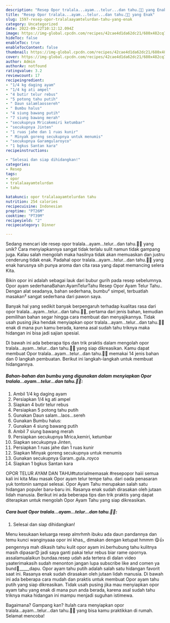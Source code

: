 ```yaml
---
description: "Resep Opor tralala...ayam...telur...dan tahu.🤗😊 yang Enak"
title: "Resep Opor tralala...ayam...telur...dan tahu.🤗😊 yang Enak"
slug: 1597-resep-opor-tralalaayamtelurdan-tahu-yang-enak
category: Uncategorized
date: 2022-09-22T10:12:12.094Z
image: https://img-global.cpcdn.com/recipes/42cae4d1da62dc21/680x482cq70/opor-tralalaayamtelurdan-tahu-foto-resep-utama.jpg
hideToc: false
enableToc: true
enableTocContent: false
thumbnail: https://img-global.cpcdn.com/recipes/42cae4d1da62dc21/680x482cq70/opor-tralalaayamtelurdan-tahu-foto-resep-utama.jpg
cover: https://img-global.cpcdn.com/recipes/42cae4d1da62dc21/680x482cq70/opor-tralalaayamtelurdan-tahu-foto-resep-utama.jpg
author: Admin
authorAv: notfound
ratingvalue: 3.2
reviewcount: 17
recipeingredient:
- "1/4 kg daging ayam"
- "1/4 kg ati ampel"
- "4 butir telur rebus"
- "5 potong tahu putih"
- " Daun salamlaossereh"
- " Bumbu halus"
- "4 siung bawang putih"
- "7 siung bawang merah"
- "secukupnya Mricakemiri ketumbar"
- "secukupnya Jinten"
- "1 ruas jahe dan 1 ruas kunir"
- " Minyak goreng secukupnya untuk menumis"
- "secukupnya Garamgularoyco"
- "1 bgkus Santan kara"
recipeinstructions:

- "Selesai dan siap dihidangkan!"
categories:
- Resep
tags:
- opor
- tralalaayamtelurdan
- tahu

katakunci: opor tralalaayamtelurdan tahu 
nutrition: 254 calories
recipecuisine: Indonesian
preptime: "PT26M"
cooktime: "PT39M"
recipeyield: "2"
recipecategory: Dinner

---
```





Sedang mencari ide resep opor tralala...ayam...telur...dan tahu.🤗😊 yang unik? Cara menyiapkannya sangat tidak terlalu sulit namun tidak gampang juga. Kalau salah mengolah maka hasilnya tidak akan memuaskan dan justru cenderung tidak enak. Padahal opor tralala...ayam...telur...dan tahu.🤗😊 yang enak harusnya sih punya aroma dan cita rasa yang dapat memancing selera Kita.





Bikin opor ini adalah sebagai lauk dari bubur gurih pada resep sebelumnya. Opor ayam sederhanaBahan:AyamTelurTahu Resep Opor Ayam Telur Tahu.. Dengan alat seadanya, bahan sederhana, bumbu² simpel, terbuatlah masakan² sangat sederhana dari pawon saya.

Banyak hal yang sedikit banyak berpengaruh terhadap kualitas rasa dari opor tralala...ayam...telur...dan tahu.🤗😊, pertama dari jenis bahan, kemudian pemilihan bahan segar hingga cara membuat dan menyajikannya. Tidak usah pusing jika hendak menyiapkan opor tralala...ayam...telur...dan tahu.🤗😊 enak di mana pun kamu berada, karena asal sudah tahu triknya maka hidangan ini bisa jadi sajian spesial.






Di bawah ini ada beberapa tips dan trik praktis dalam mengolah opor tralala...ayam...telur...dan tahu.🤗😊 yang siap dikreasikan. Kamu dapat membuat Opor tralala...ayam...telur...dan tahu.🤗😊 memakai 14 jenis bahan dan 0 langkah pembuatan. Berikut ini langkah-langkah untuk membuat hidangannya.

<!--inarticleads1-->

##### Bahan-bahan dan bumbu yang digunakan dalam menyiapkan Opor tralala...ayam...telur...dan tahu.🤗😊:

1. Ambil 1/4 kg daging ayam
1. Persiapkan 1/4 kg ati ampel
1. Siapkan 4 butir telur rebus
1. Persiapkan 5 potong tahu putih
1. Gunakan  Daun salam...laos...sereh
1. Gunakan  Bumbu halus:
1. Gunakan 4 siung bawang putih
1. Ambil 7 siung bawang merah
1. Persiapkan secukupnya Mrica,kemiri, ketumbar
1. Siapkan secukupnya Jinten,
1. Persiapkan 1 ruas jahe dan 1 ruas kunir
1. Siapkan  Minyak goreng secukupnya untuk menumis
1. Gunakan secukupnya Garam..gula..royco
1. Siapkan 1 bgkus Santan kara


OPOR TELUR AYAM DAN TAHU#tutorialmemasak #resepopor haiii semua kali ini kita Mau masak Opor ayam telur tempe tahu. dari oada penasaran yuk tontonin sampai selesai. Opor Ayam Tahu merupakan salah satu hidangan populer baru-baru ini. Rasanya enak sudah dirasakan oleh jutaan lidah manusia. Berikut ini ada beberapa tips dan trik praktis yang dapat diterapkan untuk mengolah Opor Ayam Tahu yang siap dikreasikan. 

<!--inarticleads2-->

##### Cara buat Opor tralala...ayam...telur...dan tahu.🤗😊:


1. Selesai dan siap dihidangkan!

Menu kesukaan keluarga resep almrhmh ibuku ada daun pandannya dan temu kunci wanginyaaa opor ini khas,, dimakan dengan ketupat hmmm 😋👍pengennya mah dikasih tahu kulit opor ayam ini.berhubung tahu kulitnya masih dipasar😊 jadi saya ganti pakai telur rebus biar rame opornya. assalamualaikun bundaa.resep udah ada tertera di dalan video yaaterimakasih sudah menonton jangan lupa subscribe like and comen ya bund🤗_____dapu. Opor ayam tahu putih adalah salah satu hidangan favorit saat ini. Rasanya enak sudah dirasakan oleh jutaan lidah manusia. Di bawah ini ada beberapa cara mudah dan praktis untuk membuat Opor ayam tahu putih yang siap dikreasikan. Tidak usah pusing jika mau menyiapkan opor ayam tahu yang enak di mana pun anda berada, karena asal sudah tahu triknya maka hidangan ini mampu menjadi suguhan istimewa. 

Bagaimana? Gampang kan? Itulah cara menyiapkan opor tralala...ayam...telur...dan tahu.🤗😊 yang bisa kamu praktikkan di rumah. Selamat mencoba!
